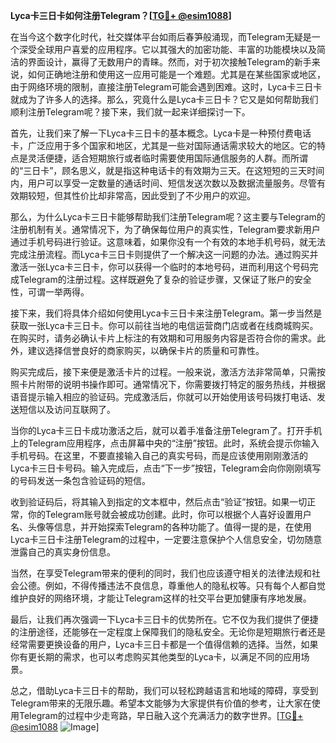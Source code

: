 **Lyca卡三日卡如何注册Telegram？[[TG💪+ @esim1088](https://t.me/s/esim1088)]**

在当今这个数字化时代，社交媒体平台如雨后春笋般涌现，而Telegram无疑是一个深受全球用户喜爱的应用程序。它以其强大的加密功能、丰富的功能模块以及简洁的界面设计，赢得了无数用户的青睐。然而，对于初次接触Telegram的新手来说，如何正确地注册和使用这一应用可能是一个难题。尤其是在某些国家或地区，由于网络环境的限制，直接注册Telegram可能会遇到困难。这时，Lyca卡三日卡就成为了许多人的选择。那么，究竟什么是Lyca卡三日卡？它又是如何帮助我们顺利注册Telegram呢？接下来，我们就一起来详细探讨一下。

首先，让我们来了解一下Lyca卡三日卡的基本概念。Lyca卡是一种预付费电话卡，广泛应用于多个国家和地区，尤其是一些对国际通话需求较大的地区。它的特点是灵活便捷，适合短期旅行或者临时需要使用国际通信服务的人群。而所谓的“三日卡”，顾名思义，就是指这种电话卡的有效期为三天。在这短短的三天时间内，用户可以享受一定数量的通话时间、短信发送次数以及数据流量服务。尽管有效期较短，但其性价比却非常高，因此受到了不少用户的欢迎。

那么，为什么Lyca卡三日卡能够帮助我们注册Telegram呢？这主要与Telegram的注册机制有关。通常情况下，为了确保每位用户的真实性，Telegram要求新用户通过手机号码进行验证。这意味着，如果你没有一个有效的本地手机号码，就无法完成注册流程。而Lyca卡三日卡则提供了一个解决这一问题的办法。通过购买并激活一张Lyca卡三日卡，你可以获得一个临时的本地号码，进而利用这个号码完成Telegram的注册过程。这样既避免了复杂的验证步骤，又保证了账户的安全性，可谓一举两得。

接下来，我们将具体介绍如何使用Lyca卡三日卡来注册Telegram。第一步当然是获取一张Lyca卡三日卡。你可以前往当地的电信运营商门店或者在线商城购买。在购买时，请务必确认卡片上标注的有效期和可用服务内容是否符合你的需求。此外，建议选择信誉良好的商家购买，以确保卡片的质量和可靠性。

购买完成后，接下来便是激活卡片的过程。一般来说，激活方法非常简单，只需按照卡片附带的说明书操作即可。通常情况下，你需要拨打特定的服务热线，并根据语音提示输入相应的验证码。完成激活后，你就可以开始使用该号码拨打电话、发送短信以及访问互联网了。

当你的Lyca卡三日卡成功激活之后，就可以着手准备注册Telegram了。打开手机上的Telegram应用程序，点击屏幕中央的“注册”按钮。此时，系统会提示你输入手机号码。在这里，不要直接输入自己的真实号码，而是应该使用刚刚激活的Lyca卡三日卡号码。输入完成后，点击“下一步”按钮，Telegram会向你刚刚填写的号码发送一条包含验证码的短信。

收到验证码后，将其输入到指定的文本框中，然后点击“验证”按钮。如果一切正常，你的Telegram账号就会被成功创建。此时，你可以根据个人喜好设置用户名、头像等信息，并开始探索Telegram的各种功能了。值得一提的是，在使用Lyca卡三日卡注册Telegram的过程中，一定要注意保护个人信息安全，切勿随意泄露自己的真实身份信息。

当然，在享受Telegram带来的便利的同时，我们也应该遵守相关的法律法规和社会公德。例如，不得传播违法不良信息，尊重他人的隐私权等。只有每个人都自觉维护良好的网络环境，才能让Telegram这样的社交平台更加健康有序地发展。

最后，让我们再次强调一下Lyca卡三日卡的优势所在。它不仅为我们提供了便捷的注册途径，还能够在一定程度上保障我们的隐私安全。无论你是短期旅行者还是经常需要更换设备的用户，Lyca卡三日卡都是一个值得信赖的选择。当然，如果你有更长期的需求，也可以考虑购买其他类型的Lyca卡，以满足不同的应用场景。

总之，借助Lyca卡三日卡的帮助，我们可以轻松跨越语言和地域的障碍，享受到Telegram带来的无限乐趣。希望本文能够为大家提供有价值的参考，让大家在使用Telegram的过程中少走弯路，早日融入这个充满活力的数字世界。[[TG💪+ @esim1088](https://t.me/s/esim1088) ![Image](https://i.postimg.cc/4NQfJmqS/Snipaste-2025-05-13-00-14-12.png)]